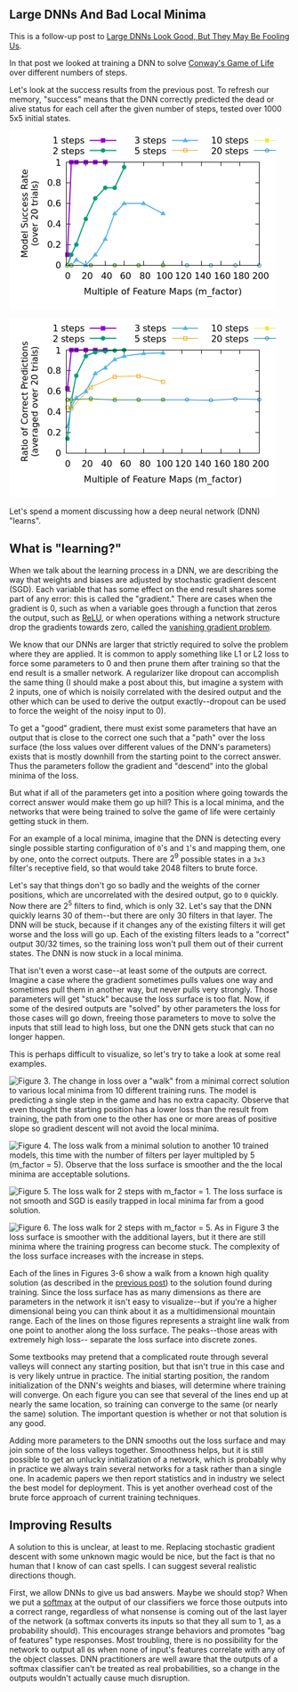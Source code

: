 Large DNNs And Bad Local Minima
-------------------------------

This is a follow-up post to [Large DNNs Look Good, But They May Be Fooling Us](20230828-LargeDNNsLookGood--TheyMayBeFoolingUs.html).

In that post we looked at training a DNN to solve [Conway's Game of Life](https://en.wikipedia.org/wiki/Conway%27s_Game_of_Life) over different numbers of steps.

Let's look at the success results from the previous post. To refresh our memory, "success" means
that the DNN correctly predicted the dead or alive status for each cell after the given number of
steps, tested over 1000 5x5 initial states.

![Figure 1. Likelihood of complete model success over 1000 tests after training to predict more steps steps in the Game of Life. Success drops with increased steps.](figures/1_depth_gol_results_line.png)

![Figure 2. The success rates for individual tiles over all of the 20 trained models. A success rate of 0.5 is what we expect if the network is just "guessing".](figures/1_depth_gol_results_line_avg.png)

Let's spend a moment discussing how a deep neural network (DNN) "learns".

## What is "learning?"

When we talk about the learning process in a DNN, we are describing the way that weights and biases
are adjusted by stochastic gradient descent (SGD). Each variable that has some effect on the end
result shares some part of any error: this is called the "gradient." There are cases when the
gradient is 0, such as when a variable goes through a function that zeros the output, such as [ReLU](https://pytorch.org/docs/stable/generated/torch.nn.ReLU.html),
or when operations withing a network structure drop the gradients towards zero, called the [vanishing
gradient problem](https://en.wikipedia.org/wiki/Vanishing_gradient_problem).

We know that our DNNs are larger that strictly required to solve the problem where they are applied.
It is common to apply something like L1 or L2 loss to force some parameters to 0 and then prune them
after training so that the end result is a smaller network. A regularizer like dropout can
accomplish the same thing (I should make a post about this, but imagine a system with 2 inputs, one
of which is noisily correlated with the desired output and the other which can be used to derive the
output exactly--dropout can be used to force the weight of the noisy input to 0).

To get a "good" gradient, there must exist some parameters that have an output that is close to the
correct one such that a "path" over the loss surface (the loss values over different values of the
DNN's parameters) exists that is mostly downhill from the
starting point to the correct answer. Thus the parameters follow the gradient and "descend" into the
global minima of the loss.

But what if all of the parameters get into a position where going towards the correct answer
would make them go up hill? This is a local minima, and the networks that were being trained to
solve the game of life were certainly getting stuck in them.

For an example of a local minima, imagine that the DNN is detecting every single possible starting
configuration of `0`'s and `1`'s and mapping them, one by one, onto the correct outputs. There are
$2^9$ possible states in a `3x3` filter's receptive field, so that would take 2048 filters to brute
force.

Let's say that things don't go so badly and the weights of the corner positions, which are
uncorrelated with the desired output, go to `0` quickly. Now there are $2^5$ filters to find, which
is only 32. Let's say that the DNN quickly learns 30 of them--but there are only 30 filters in that
layer. The DNN will be stuck, because if it changes any of the existing filters it will get worse
and the loss will go up.
Each of the existing filters leads to a "correct" output $30/32$ times, so the training loss won't
pull them out of their current states. The DNN is now stuck in a local minima.

That isn't even a worst case--at least some of the outputs are correct. Imagine a case where the
gradient sometimes pulls values one way and sometimes pull them in another way, but never pulls very
strongly. Those parameters will get "stuck" because the loss surface is too flat. Now, if some of
the desired outputs are "solved" by other parameters the loss for those cases will go down, freeing
those parameters to move to solve the inputs that still lead to high loss, but one the DNN gets
stuck that can no longer happen.

This is perhaps difficult to visualize, so let's try to take a look at some real examples.

![Figure 3. The change in loss over a "walk" from a minimal correct solution to various local minima
from 10 different training runs. The model is predicting a single step in the game and has no extra
capacity. Observe that even thought the starting position has a lower loss than the result from
training, the path from one to the other has one or more areas of positive slope so gradient
descent will not avoid the local minima.](figures/bad_to_good_walk_step1_mfactor1.png)

![Figure 4. The loss walk from a minimal solution to another 10 trained models, this time with
the number of filters per layer multipled by 5 (m_factor = 5). Observe that the loss surface is
smoother and the the local minima are acceptable solutions.](figures/bad_to_good_walk_step1_mfactor5.png)

![Figure 5. The loss walk for 2 steps with m_factor = 1. The loss surface is not smooth and SGD is
easily trapped in local minima far from a good solution.](figures/bad_to_good_walk_step2_mfactor1.png)

![Figure 6. The loss walk for 2 steps with m_factor = 5. As in Figure 3 the loss surface is smoother
with the additional layers, but it there are still minima where the training progress can become
stuck. The complexity of the loss surface increases with the increase in steps.](figures/bad_to_good_walk_step2_mfactor5.png)

Each of the lines in Figures 3-6 show a walk from a known high quality solution (as described in the
[previous post](20230828-LargeDNNsLookGood--TheyMayBeFoolingUs.html)) to the solution found during
training. Since the loss surface has as many dimensions as there are parameters in the network it
isn't easy to visualize--but if you're a higher dimensional being you can think about it as a
multidimensional mountain range. Each of the lines on those figures represents a straight line walk
from one point to another along the loss surface. The peaks--those areas with extremely high loss--
separate the loss surface into discrete zones.

Some textbooks may pretend that a complicated route through several valleys will connect any
starting position, but that isn't true in this case and is very likely untrue in practice. The
initial starting position, the random initialization of the DNN's weights and biases, will determine
where training will converge.
On each figure you can see that several of the lines end up at nearly the same location, so training
can converge to the same (or nearly the same) solution. The important question is whether or not
that solution is any good.

Adding more parameters to the DNN smooths out the loss surface and may join some of
the loss valleys together. Smoothness helps, but it is still possible to get an unlucky
initialization of a network, which is probably why in practice we always train several networks for
a task rather than a single one. In academic papers we then report statistics and in industry we
select the best model for deployment. This is yet another overhead cost of the brute force approach
of current training techniques.

## Improving Results

A solution to this is unclear, at least to me. Replacing stochastic gradient descent with some
unknown magic would be nice, but the fact is that no human that I know of can cast spells. I can
suggest several realistic directions though.

First, we allow DNNs to give us bad answers. Maybe we should stop? When we put a
[softmax](https://pytorch.org/docs/stable/generated/torch.nn.functional.softmax.html) at the output
of our classifiers we force those outputs into a correct range, regardless of what nonsense is
coming out of the last layer of the network (a softmax converts its inputs so that they all sum to
1, as a probability should). This encourages strange behaviors and promotes "bag of features" type
responses. Most troubling, there is no possibility for the network to
output all `0`s when none of input's features correlate with any of the object classes. DNN
practitioners are well aware that the outputs of a softmax classifier can't be treated as real
probabilities, so a change in the outputs wouldn't actually cause much disruption.

<!-- mention GANs that generated arms attached to dumbells when the network was just supposed to
generate the dumbells -->

<!-- TODO Add in some random walks to show how the surface changes in different random directions.  -->

<!-- Summarize previous results -- larger networks seem to get better, but are very inefficient -->

<!-- talk about minima, global and local -->

<!-- itroduce the idea of a walk -->

<!-- plot some walks -->

<!-- try to initialize the middle of the network to the correct state, see what happens -->

<!-- probably need to present results for 10 or 20 steps. May need to add those to previous post too -->
